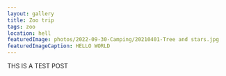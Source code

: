 ```yaml
---
layout: gallery
title: Zoo trip
tags: zoo
location: hell
featuredImage: photos/2022-09-30-Camping/20210401-Tree and stars.jpg
featuredImageCaption: HELLO WORLD
---
```


THS IS A TEST POST